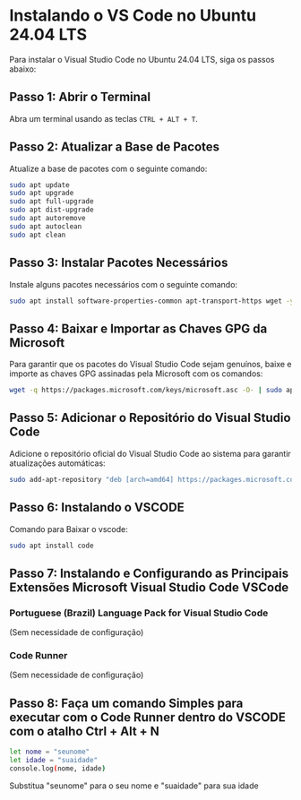 # Instalando o VS Code no Ubuntu 24.04 LTS

Para instalar o Visual Studio Code no Ubuntu 24.04 LTS, siga os passos abaixo:

## Passo 1: Abrir o Terminal
Abra um terminal usando as teclas `CTRL + ALT + T`.

## Passo 2: Atualizar a Base de Pacotes
Atualize a base de pacotes com o seguinte comando:
```bash
sudo apt update
sudo apt upgrade
sudo apt full-upgrade
sudo apt dist-upgrade
sudo apt autoremove
sudo apt autoclean
sudo apt clean
```

 ## Passo 3: Instalar Pacotes Necessários
Instale alguns pacotes necessários com o seguinte comando:
```bash
sudo apt install software-properties-common apt-transport-https wget -y
```

## Passo 4: Baixar e Importar as Chaves GPG da Microsoft
Para garantir que os pacotes do Visual Studio Code sejam genuínos, baixe e importe as chaves GPG assinadas pela Microsoft com os comandos:
```bash
wget -q https://packages.microsoft.com/keys/microsoft.asc -O- | sudo apt-key add -
```

## Passo 5: Adicionar o Repositório do Visual Studio Code
Adicione o repositório oficial do Visual Studio Code ao sistema para garantir atualizações automáticas:
```bash
sudo add-apt-repository "deb [arch=amd64] https://packages.microsoft.com/repos/vscode stable main"
```

## Passo 6: Instalando o VSCODE
Comando para Baixar o vscode:
```bash
sudo apt install code
```

## Passo 7: Instalando e Configurando as Principais Extensões Microsoft Visual Studio Code VSCode

### Portuguese (Brazil) Language Pack for Visual Studio Code
  (Sem necessidade de configuração)
### Code Runner
  (Sem necessidade de configuração)

## Passo 8: Faça um comando Simples para executar com o Code Runner dentro do VSCODE com o atalho Ctrl + Alt + N

```bash
let nome = "seunome"
let idade = "suaidade"
console.log(nome, idade)
```
Substitua "seunome" para o seu nome e "suaidade" para sua idade
